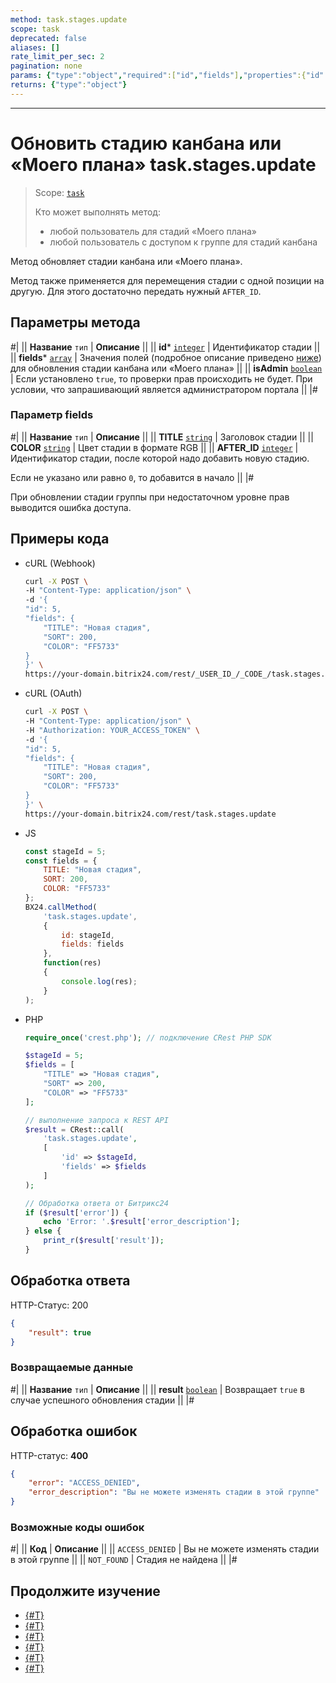 ```yaml
---
method: task.stages.update
scope: task
deprecated: false
aliases: []
rate_limit_per_sec: 2
pagination: none
params: {"type":"object","required":["id","fields"],"properties":{"id":{"type":"integer"},"fields":{"type":"object"}}}
returns: {"type":"object"}
---
```



---

# Обновить стадию канбана или «Моего плана» task.stages.update

> Scope: [`task`](../../scopes/permissions.md)
>
> Кто может выполнять метод:
> - любой пользователь для стадий «Моего плана»
> - любой пользователь с доступом к группе для стадий канбана

Метод обновляет стадии канбана или «Моего плана».

Метод также применяется для перемещения стадии с одной позиции на другую. Для этого достаточно передать нужный `AFTER_ID`.

## Параметры метода



#|
|| **Название**
`тип` | **Описание** ||
|| **id***
[`integer`](../../data-types.md) | Идентификатор стадии ||
|| **fields***
[`array`](../../data-types.md) | Значения полей (подробное описание приведено [ниже](#parametr-fields)) для обновления стадии канбана или «Моего плана» ||
|| **isAdmin**
[`boolean`](../../data-types.md) | Если установлено `true`, то проверки прав происходить не будет. При условии, что запрашивающий является администратором портала ||
|#

### Параметр fields

#|
|| **Название**
`тип` | **Описание** ||
|| **TITLE** [`string`](../../data-types.md) | Заголовок стадии ||
|| **COLOR** [`string`](../../data-types.md) | Цвет стадии в формате RGB ||
|| **AFTER_ID** [`integer`](../../data-types.md) | Идентификатор стадии, после которой надо добавить новую стадию.

Если не указано или равно `0`, то добавится в начало ||
|#

При обновлении стадии группы при недостаточном уровне прав выводится ошибка доступа.

## Примеры кода





- cURL (Webhook)

    ```bash
    curl -X POST \
    -H "Content-Type: application/json" \
    -d '{
    "id": 5,
    "fields": {
        "TITLE": "Новая стадия",
        "SORT": 200,
        "COLOR": "FF5733"
    }
    }' \
    https://your-domain.bitrix24.com/rest/_USER_ID_/_CODE_/task.stages.update
    ```

- cURL (OAuth)

    ```bash
    curl -X POST \
    -H "Content-Type: application/json" \
    -H "Authorization: YOUR_ACCESS_TOKEN" \
    -d '{
    "id": 5,
    "fields": {
        "TITLE": "Новая стадия",
        "SORT": 200,
        "COLOR": "FF5733"
    }
    }' \
    https://your-domain.bitrix24.com/rest/task.stages.update
    ```

- JS

    ```js
    const stageId = 5;
    const fields = {
        TITLE: "Новая стадия",
        SORT: 200,
        COLOR: "FF5733"
    };
    BX24.callMethod(
        'task.stages.update',
        {
            id: stageId,
            fields: fields
        },
        function(res)
        {
            console.log(res);
        }
    );
    ```

- PHP

    ```php
    require_once('crest.php'); // подключение CRest PHP SDK

    $stageId = 5;
    $fields = [
        "TITLE" => "Новая стадия",
        "SORT" => 200,
        "COLOR" => "FF5733"
    ];

    // выполнение запроса к REST API
    $result = CRest::call(
        'task.stages.update',
        [
            'id' => $stageId,
            'fields' => $fields
        ]
    );

    // Обработка ответа от Битрикс24
    if ($result['error']) {
        echo 'Error: '.$result['error_description'];
    } else {
        print_r($result['result']);
    }
    ```



## Обработка ответа

HTTP-Статус: 200

```json
{
    "result": true
}
```

### Возвращаемые данные

#|
|| **Название**
`тип` | **Описание** ||
|| **result** 
[`boolean`](../../data-types.md) | Возвращает `true` в случае успешного обновления стадии
||
|#

## Обработка ошибок

HTTP-статус: **400**

```json
{
    "error": "ACCESS_DENIED",
    "error_description": "Вы не можете изменять стадии в этой группе"
}
```



### Возможные коды ошибок

#|
|| **Код** | **Описание** ||
|| `ACCESS_DENIED` | Вы не можете изменять стадии в этой группе ||
|| `NOT_FOUND` | Стадия не найдена ||
|#



## Продолжите изучение 

- [{#T}](./index.md)
- [{#T}](./task-stages-add.md)
- [{#T}](./task-stages-get.md)
- [{#T}](./task-stages-can-move-task.md)
- [{#T}](./task-stages-move-task.md)
- [{#T}](./task-stages-delete.md)
